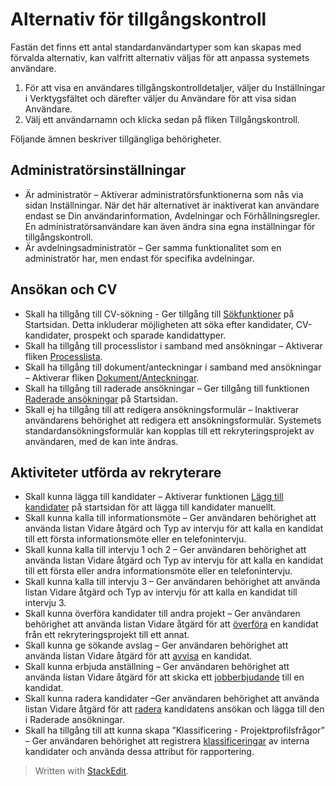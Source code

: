 # Alternativ för tillgångskontroll

Fastän det finns ett antal standardanvändartyper som kan skapas med förvalda alternativ, kan valfritt alternativ väljas för att anpassa systemets användare.

1.  För att visa en användares tillgångskontrolldetaljer, väljer du  Inställningar  i Verktygsfältet och därefter väljer du  Användare  för att visa sidan  Användare.
2.  Välj ett användarnamn och klicka sedan på fliken  Tillgångskontroll.

Följande ämnen beskriver tillgängliga behörigheter.

## Administratörsinställningar

-   Är administratör  – Aktiverar administratörsfunktionerna som nås via sidan Inställningar. När det här alternativet är inaktiverat kan användare endast se  Din användarinformation,  Avdelningar  och  Förhållningsregler. En administratörsanvändare kan även ändra sina egna inställningar för tillgångskontroll.
-   Är avdelningsadministratör  – Ger samma funktionalitet som en administratör har, men endast för specifika avdelningar.

## Ansökan och CV

-   Skall ha tillgång till CV-sökning  - Ger tillgång till  [Sökfunktioner](https://www.google.com/url?q=http://searching_for_candidates.htm&source=gmail-html&ust=1635931922423000&usg=AFQjCNHlfFdLxxi1Jxdf42TavCxzohm8vA)  på  Startsidan. Detta inkluderar möjligheten att söka efter kandidater, CV-kandidater, prospekt och sparade kandidattyper.
-   Skall ha tillgång till processlistor i samband med ansökningar  – Aktiverar fliken  [Processlista](https://www.google.com/url?q=http://recruitment_activities_list_tab.htm&source=gmail-html&ust=1635931922423000&usg=AFQjCNGY7jCxVSV9hiMezed2Uz2fmYJv7w).
-   Skall ha tillgång till dokument/anteckningar i samband med ansökningar  – Aktiverar fliken  [Dokument/Anteckningar](https://www.google.com/url?q=http://documents_notes_tab.htm&source=gmail-html&ust=1635931922423000&usg=AFQjCNFn_vuTS0tyH7QMvwzTpHtB6f45XA).
-   Skall ha tillgång till raderade ansökningar  – Ger tillgång till funktionen  [Raderade ansökningar](https://www.google.com/url?q=http://deleting_an_applicant.htm&source=gmail-html&ust=1635931922423000&usg=AFQjCNHOJkvpOFRMiCvRy-sBvDvI6FeCtg)  på  Startsidan.
-   Skall ej ha tillgång till att redigera ansökningsformulär  – Inaktiverar användarens behörighet att redigera ett ansökningsformulär. Systemets standardansökningsformulär kan kopplas till ett rekryteringsprojekt av användaren, med de kan inte ändras.

## Aktiviteter utförda av rekryterare

-   Skall kunna lägga till kandidater  – Aktiverar funktionen  [Lägg till kandidater](https://www.google.com/url?q=http://adding_candidates.htm&source=gmail-html&ust=1635931922423000&usg=AFQjCNEQkmbXTSjQJA4ssE3eI4-DrAMaqQ)  på startsidan för att lägga till kandidater manuellt.
-   Skall kunna kalla till informationsmöte  – Ger användaren behörighet att använda listan  Vidare åtgärd  och  Typ av intervju  för att kalla en kandidat till ett första informationsmöte eller en telefonintervju.
-   Skall kunna kalla till intervju 1 och 2  – Ger användaren behörighet att använda listan  Vidare åtgärd  och  Typ av intervju  för att kalla en kandidat till ett första eller andra informationsmöte eller en telefonintervju.
-   Skall kunna kalla till intervju 3  – Ger användaren behörighet att använda listan  Vidare åtgärd  och  Typ av intervju  för att kalla en kandidat till intervju 3.
-   Skall kunna överföra kandidater till andra projekt  – Ger användaren behörighet att använda listan  Vidare åtgärd  för att  [överföra](https://www.google.com/url?q=http://transferring_applicants.htm&source=gmail-html&ust=1635931922423000&usg=AFQjCNEpNBWSlzaf0wzeIq7WvVJ0tAMsFg)  en kandidat från ett rekryteringsprojekt till ett annat.
-   Skall kunna ge sökande avslag  – Ger användaren behörighet att använda listan  Vidare åtgärd  för att  [avvisa](https://www.google.com/url?q=http://rejecting_and_withdrawing_an_applicant.htm&source=gmail-html&ust=1635931922423000&usg=AFQjCNFPJKNXUDgbRsw6SlYHPVZcHyMwBg)  en kandidat.
-   Skall kunna erbjuda anställning  – Ger användaren behörighet att använda listan  Vidare åtgärd  för att skicka ett  [jobberbjudande](https://www.google.com/url?q=http://making_an_offer_to_an_applicant.htm&source=gmail-html&ust=1635931922423000&usg=AFQjCNFB5EqmKNUeh1XbcFtw4HE6Tr4F4w)  till en kandidat.
-   Skall kunna radera kandidater  –Ger användaren behörighet att använda listan  Vidare åtgärd  för att  [radera](https://www.google.com/url?q=http://deleting_an_applicant.htm&source=gmail-html&ust=1635931922423000&usg=AFQjCNHOJkvpOFRMiCvRy-sBvDvI6FeCtg)  kandidatens ansökan och lägga till den i  Raderade ansökningar.
-   Skall ha tillgång till att kunna skapa ”Klassificering - Projektprofilsfrågor”  – Ger användaren behörighet att registrera  [klassificeringar](https://www.google.com/url?q=http://classification_tab.htm&source=gmail-html&ust=1635931922423000&usg=AFQjCNE87VG80ScIcGBMJL9aNeJ3-70gyw)  av interna kandidater och använda dessa attribut för rapportering.

> Written with [StackEdit](https://stackedit.io/).
<!--stackedit_data:
eyJoaXN0b3J5IjpbLTIxMjM0NzIwNTIsMTI2NjYxMjgxMCwtOT
E1NDc1ODkyLDczMDk5ODExNl19
-->
